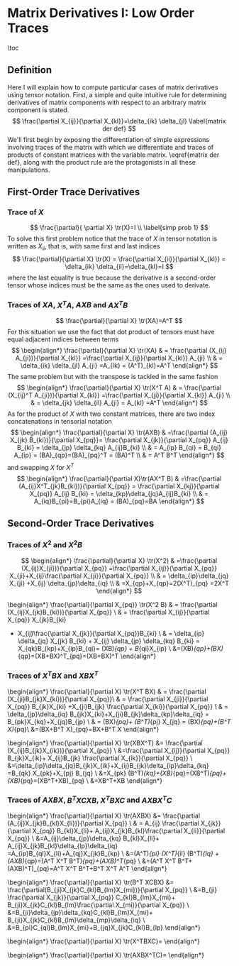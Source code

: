 # Matrix Derivatives I: Low Order Traces
\toc
## Definition
Here I will explain how to compute particular cases of matrix
derivatives using tensor notation. First, a simple and quite
intuitive rule for determining derivatives of matrix components
with respect to an arbitrary matrix component is stated.
$$
\frac{\partial X_{ij}}{\partial X_{kl}}=\delta_{ik} \delta_{jl}
\label{matrix der def}
$$
We'll first begin by exposing the differentiation of simple expressions
involving traces of the matrix with which we differentiate and traces
of products of constant matrices with the variable matrix.
\eqref{matrix der def}, along with the product rule are the protagonists
in all these manipulations.
## First-Order Trace Derivatives
### Trace of $X$
$$
\frac{\partial}{ \partial X} \tr(X)=I \\
\label{simp prob 1}
$$
To solve this first problem notice that the trace of $X$ in tensor
notation is written as $X_{ii}$, that is, with same first and last indices
$$
\frac{\partial}{\partial X} \tr(X) = \frac{\partial X_{ii}}{\partial X_{kl}}
= \delta_{ik} \delta_{il}=\delta_{kl}=I
$$
where the last equality is true because the derivative is a second-order
tensor whose indices must be the same as the ones used to derivate.
### Traces of $XA$, $X^T A$, $AXB$ and $AX^T B$
$$
\frac{\partial}{\partial X} \tr(XA)=A^T
$$
For this situation we use the fact that dot product of tensors must
have equal adjacent indices between terms
$$
\begin{align*}
\frac{\partial}{\partial X} \tr(XA) & = \frac{\partial (X_{ij} A_{ji})}{\partial X_{kl}}
=\frac{\partial X_{ij}}{\partial X_{kl}} A_{ji} \\
& = \delta_{ik} \delta_{jl} A_{ji} =A_{lk} = (A^T)_{kl}=A^T
\end{align*}
$$
The same problem but with the transpose is tackled in the same fashion
$$
\begin{align*}
\frac{\partial}{\partial X} \tr(X^T A) & = \frac{\partial (X_{ij}^T A_{ji})}{\partial X_{kl}}
=\frac{\partial X_{ji}}{\partial X_{kl}} A_{ji} \\
& = \delta_{jk} \delta_{il} A_{ji} = A_{kl}
=A^T
\end{align*}
$$
As for the product of $X$ with two constant matrices, there are two index concatenations
in tensorial notation
$$
\begin{align*}
\frac{\partial}{\partial X} \tr(AXB) & =\frac{\partial (A_{ij} X_{jk} B_{ki})}{\partial X_{pq}}=
\frac{\partial X_{jk}}{\partial X_{pq}} A_{ij} B_{ki} = \delta_{jp} \delta_{kq} A_{ij}B_{ki} \\
& = A_{ip} B_{qi} = B_{qi} A_{ip} = (BA)_{qp}=(BA)_{pq}^T = (BA)^T \\
& = A^T B^T
\end{align*}
$$
and swapping $X$ for $X^T$
$$
\begin{align*}
\frac{\partial}{\partial X}\tr(AX^T B) & =\frac{\partial (A_{ij}X^T_{jk}B_{ki})}{\partial X_{pq}}
= \frac{\partial X_{kj}}{\partial X_{pq}} A_{ij} B_{ki} = \delta_{kp}\delta_{jq}A_{ij}B_{ki} \\
& = A_{iq}B_{pi}=B_{pi}A_{iq} = (BA)_{pq}=BA
\end{align*}
$$
## Second-Order Trace Derivatives
### Traces of $X^2$ and $X^2 B$
$$
\begin{align*}
\frac{\partial}{\partial X} \tr(X^2) & =\frac{\partial (X_{ij}X_{ji})}{\partial X_{pq}}
=\frac{\partial X_{ij}}{\partial X_{pq}} X_{ji}+X_{ij}\frac{\partial X_{ji}}{\partial X_{pq}} \\
& = \delta_{ip}\delta_{jq} X_{ji} +X_{ij} \delta_{jp}\delta_{iq} \\
& =X_{qp}+X_{qp}=2(X^T)_{pq}
=2X^T
\end{align*}
$$

\begin{align*}
\frac{\partial}{\partial X_{pq}} \tr(X^2 B) & =
\frac{\partial (X_{ij}X_{jk}B_{ki})}{\partial X_{pq}} \\
& = \frac{\partial X_{ij}}{\partial X_{pq}} X_{jk}B_{ki}
+ X_{ij}\frac{\partial X_{jk}}{\partial X_{pq}}B_{ki} \\
& = \delta_{ip} \delta_{jq} X_{jk} B_{ki} + X_{ij} \delta_{jp} \delta_{kq} B_{ki}
= X_{qk}B_{kp}+X_{ip}B_{qi}= (XB)_{qp} + B_{qi}X_{ip} \\
&=(XB)_{qp}+(BX)_{qp}=(XB+BX)^T_{pq}=(XB+BX)^T
\end{align*}
### Traces of $X^T B X$ and $XBX^T$
\begin{align*}
\frac{\partial}{\partial X} \tr(X^T BX) & = \frac{\partial (X_{ji}B_{jk}X_{ki})}{\partial X_{pq}}\\
& = \frac{\partial X_{ji}}{\partial X_{pq}} B_{jk}X_{ki}
+X_{ji}B_{jk} \frac{\partial X_{ki}}{\partial X_{pq}} \\
& = \delta_{jp}\delta_{iq} B_{jk}X_{ki}+X_{ji}B_{jk}\delta_{kp}\delta_{iq}
= B_{pk}X_{kq}+X_{jq}B_{jp} \\
& = (BX)_{pq}+ (B^T)_{pj} X_{jq} = (BX)_{pq}+(B^T X)_{pq}\\
&=(BX+B^T X)_{pq}=BX+B^T X
\end{align*}

\begin{align*}
\frac{\partial}{\partial X} \tr(XBX^T) &=
\frac{\partial (X_{ij}B_{jk}X_{ik})}{\partial X_{pq}} \\
&=\frac{\partial X_{ij}}{\partial X_{pq}} B_{jk}X_{ik}+
X_{ij}B_{jk} \frac{\partial X_{ik}}{\partial X_{pq}} \\
&=\delta_{ip}\delta_{jq}B_{jk}X_{ik}+X_{ij}B_{jk}\delta_{ip}\delta_{kq}
=B_{qk} X_{pk}+X_{pj} B_{jq} \\
&=X_{pk} (B^T)_{kq}+(XB)_{pq}=(XB^T)_{pq}+(XB)_{pq}=(XB^T+XB)_{pq} \\
&=XB^T+XB
\end{align*}
### Traces of $AXBX$, $B^T XCXB$, $X^T BXC$ and $AXBX^TC$
\begin{align*}
\frac{\partial}{\partial X} \tr(AXBX) &=
\frac{\partial (A_{ij}X_{jk}B_{kl}X_{li})}{\partial X_{pq}} \\
& = A_{ij} \frac{\partial X_{jk}}{\partial X_{pq}} B_{kl}X_{li}+
A_{ij}X_{jk}B_{kl}\frac{\partial X_{li}}{\partial X_{pq}} \\
&=A_{ij}\delta_{jp}\delta_{kq} B_{kl}X_{li}+
A_{ij}X_{jk}B_{kl}\delta_{lp}\delta_{iq}
=A_{ip}B_{ql}X_{li}+A_{qj}X_{jk}B_{kp} \\
&=(A^T)_{pi} (X^T)_{il} (B^T)_{lq} + (AXB)_{qp}=(A^T X^T B^T)_{pq}+(AXB)^T_{pq} \\
&=(A^T X^T B^T+(AXB)^T)_{pq}=A^T X^T B^T+B^T X^T A^T
\end{align*}

\begin{align*}
\frac{\partial}{\partial X} \tr(B^T XCBX) &=
\frac{\partial(B_{ji}X_{jk}C_{kl}B_{lm}X_{mi})}{\partial X_{pq}} \\
&=B_{ji} \frac{\partial X_{jk}}{\partial X_{pq}} C_{kl}B_{lm}X_{mi}+
B_{ji}X_{jk}C_{kl}B_{lm}\frac{\partial X_{mi}}{\partial X_{pq}} \\
&=B_{ji}\delta_{jp}\delta_{kq}C_{kl}B_{lm}X_{mi}+
B_{ji}X_{jk}C_{kl}B_{lm}\delta_{mp}\delta_{iq} \\
&=B_{pi}C_{ql}B_{lm}X_{mi}+B_{jq}X_{jk}C_{kl}B_{lp}
\end{align*}

\begin{align*}
\frac{\partial}{\partial X} \tr(X^TBXC)=
\end{align*}

\begin{align*}
\frac{\partial}{\partial X} \tr(AXBX^TC)=
\end{align*}